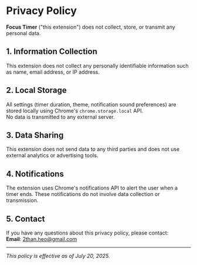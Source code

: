 # Privacy Policy

**Focus Timer** ("this extension") does not collect, store, or transmit any personal data.

## 1. Information Collection
This extension does not collect any personally identifiable information such as name, email address, or IP address.

## 2. Local Storage
All settings (timer duration, theme, notification sound preferences) are stored locally using Chrome's `chrome.storage.local` API.  
No data is transmitted to any external server.

## 3. Data Sharing
This extension does not send data to any third parties and does not use external analytics or advertising tools.

## 4. Notifications
The extension uses Chrome's notifications API to alert the user when a timer ends. These notifications do not involve data collection or transmission.

## 5. Contact
If you have any questions about this privacy policy, please contact:  
**Email**: 2than.heo@gmail.com

---

*This policy is effective as of July 20, 2025.* 